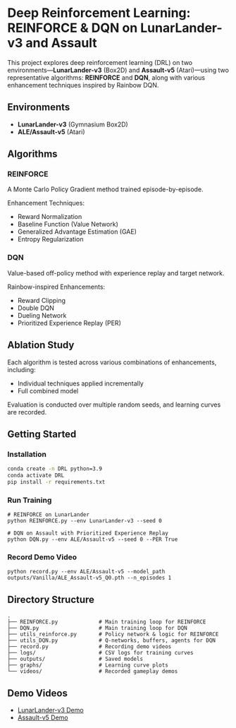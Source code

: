 # Deep Reinforcement Learning: REINFORCE & DQN on LunarLander-v3 and Assault

This project explores deep reinforcement learning (DRL) on two environments—**LunarLander-v3** (Box2D) and **Assault-v5** (Atari)—using two representative algorithms: **REINFORCE** and **DQN**, along with various enhancement techniques inspired by Rainbow DQN.

## Environments
- **LunarLander-v3** (Gymnasium Box2D)
- **ALE/Assault-v5** (Atari)

## Algorithms

### REINFORCE
A Monte Carlo Policy Gradient method trained episode-by-episode.

Enhancement Techniques:
- Reward Normalization
- Baseline Function (Value Network)
- Generalized Advantage Estimation (GAE)
- Entropy Regularization

### DQN
Value-based off-policy method with experience replay and target network.

Rainbow-inspired Enhancements:
- Reward Clipping
- Double DQN
- Dueling Network
- Prioritized Experience Replay (PER)

## Ablation Study
Each algorithm is tested across various combinations of enhancements, including:
- Individual techniques applied incrementally
- Full combined model

Evaluation is conducted over multiple random seeds, and learning curves are recorded.

## Getting Started

### Installation
```bash
conda create -n DRL python=3.9
conda activate DRL
pip install -r requirements.txt
```

### Run Training
```
# REINFORCE on LunarLander
python REINFORCE.py --env LunarLander-v3 --seed 0

# DQN on Assault with Prioritized Experience Replay
python DQN.py --env ALE/Assault-v5 --seed 0 --PER True
```

### Record Demo Video
```
python record.py --env ALE/Assault-v5 --model_path outputs/Vanilla/ALE_Assault-v5_Q0.pth --n_episodes 1
```

## Directory Structure
```
.
├── REINFORCE.py             # Main training loop for REINFORCE
├── DQN.py                   # Main training loop for DQN
├── utils_reinforce.py       # Policy network & logic for REINFORCE
├── utils_DQN.py             # Q-networks, buffers, agents for DQN
├── record.py                # Recording demo videos
├── logs/                    # CSV logs for training curves
├── outputs/                 # Saved models
├── graphs/                  # Learning curve plots
└── videos/                  # Recorded gameplay demos
```

## Demo Videos
- [LunarLander-v3 Demo](https://youtu.be/iTTuoe_qEwA)
- [Assault-v5 Demo](https://youtu.be/J-nJomskWcY)